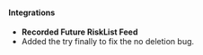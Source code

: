 
#### Integrations
- **Recorded Future RiskList Feed**
- Added the try finally to fix the no deletion bug.
